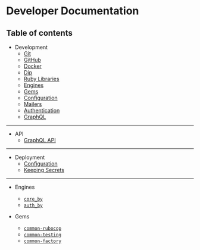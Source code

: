 <!-- Do not show the headers in the docsify sidebar -->
<div class="sidebar-hidden">
  <h1>Developer Documentation</h1>
  <h2>Table of contents</h2>
</div>

* Development
  - [Git](./development/git.md)
  - [GitHub](./development/github.md)
  - [Docker](./development/docker.md)
  - [Dip](./development/dip.md)
  - [Ruby Libraries](./development/gems.md)
  - [Engines](./development/engines.md)
  - [Gems](./development/gems.md)
  - [Configuration](./development/configs.md)
  - [Mailers](./development/mailers.md)
  - [Authentication](./development/authentication.md)
  - [GraphQL](./development/graphql.md)

<hr>

* API
  - [GraphQL API](./api/graphql.md)

<hr>

* Deployment
  - [Configuration](./deployment/configuration.md)
  - [Keeping Secrets](./deployment/secrets.md)

<hr>

* Engines
  - [`core_by`](~engines/core_by/README.md)
  - [`auth_by`](~engines/auth_by/README.md)

* Gems
  - [`common-rubocop`](~gems/common-rubocop/README.md)
  - [`common-testing`](~gems/common-testing/README.md)
  - [`common-factory`](~gems/common-factory/README.md)
